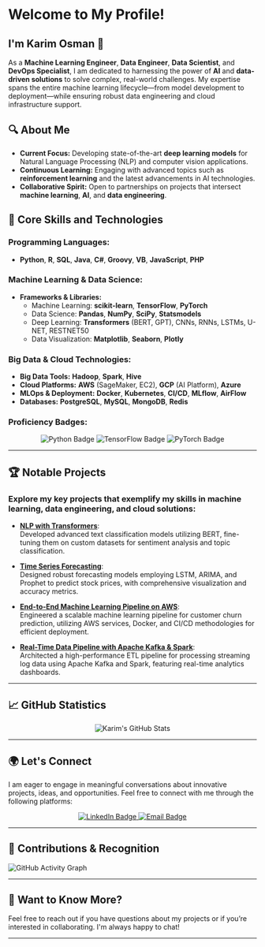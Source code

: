 # Welcome to My Profile! 
## I'm Karim Osman 👋

As a **Machine Learning Engineer**, **Data Engineer**, **Data Scientist**, and **DevOps Specialist**, I am dedicated to harnessing the power of **AI** and **data-driven solutions** to solve complex, real-world challenges. My expertise spans the entire machine learning lifecycle—from model development to deployment—while ensuring robust data engineering and cloud infrastructure support.

## 🔍 About Me
- **Current Focus:** Developing state-of-the-art **deep learning models** for Natural Language Processing (NLP) and computer vision applications.
- **Continuous Learning:** Engaging with advanced topics such as **reinforcement learning** and the latest advancements in AI technologies.
- **Collaborative Spirit:** Open to partnerships on projects that intersect **machine learning**, **AI**, and **data engineering**.

## 🚀 Core Skills and Technologies

### Programming Languages:
- **Python**, **R**, **SQL**, **Java**, **C#**, **Groovy**, **VB**, **JavaScript**, **PHP**

### Machine Learning & Data Science:
- **Frameworks & Libraries:**
  - Machine Learning: **scikit-learn**, **TensorFlow**, **PyTorch**
  - Data Science: **Pandas**, **NumPy**, **SciPy**, **Statsmodels**
  - Deep Learning: **Transformers** (BERT, GPT), CNNs, RNNs, LSTMs, U-NET, RESTNET50
  - Data Visualization: **Matplotlib**, **Seaborn**, **Plotly**

### Big Data & Cloud Technologies:
- **Big Data Tools:** **Hadoop**, **Spark**, **Hive**
- **Cloud Platforms:** **AWS** (SageMaker, EC2), **GCP** (AI Platform), **Azure**
- **MLOps & Deployment:** **Docker**, **Kubernetes**, **CI/CD**, **MLflow**, **AirFlow**
- **Databases:** **PostgreSQL**, **MySQL**, **MongoDB**, **Redis**

### Proficiency Badges:
<p align="center">
  <img src="https://img.shields.io/badge/Python-Expert-blue" alt="Python Badge"/> 
  <img src="https://img.shields.io/badge/TensorFlow-Intermediate-yellow" alt="TensorFlow Badge"/> 
  <img src="https://img.shields.io/badge/PyTorch-Intermediate-orange" alt="PyTorch Badge"/> 
</p>

---

## 🏆 Notable Projects

### Explore my key projects that exemplify my skills in machine learning, data engineering, and cloud solutions:

- **[NLP with Transformers](https://github.com/karimosman89/NLP-with-Transformers)**:  
  Developed advanced text classification models utilizing BERT, fine-tuning them on custom datasets for sentiment analysis and topic classification.

- **[Time Series Forecasting](https://github.com/karimosman89/Time-Series-Forecasting)**:  
  Designed robust forecasting models employing LSTM, ARIMA, and Prophet to predict stock prices, with comprehensive visualization and accuracy metrics.

- **[End-to-End Machine Learning Pipeline on AWS](https://github.com/karimosman89/ML-Pipeline-AWS)**:  
  Engineered a scalable machine learning pipeline for customer churn prediction, utilizing AWS services, Docker, and CI/CD methodologies for efficient deployment.

- **[Real-Time Data Pipeline with Apache Kafka & Spark](https://github.com/karimosman89/Data-Pipeline)**:  
  Architected a high-performance ETL pipeline for processing streaming log data using Apache Kafka and Spark, featuring real-time analytics dashboards.

---

## 📈 GitHub Statistics

<p align="center">
  <img src="https://github-readme-stats.vercel.app/api?username=karimosman89&show_icons=true&theme=radical" alt="Karim's GitHub Stats" />
</p>

---

## 🌍 Let's Connect

I am eager to engage in meaningful conversations about innovative projects, ideas, and opportunities. Feel free to connect with me through the following platforms:

<p align="center">
  <a href="https://linkedin.com/in/karim-osman-247900122">
    <img src="https://img.shields.io/badge/LinkedIn-Karim--Osman-blue" alt="LinkedIn Badge"/>
  </a>
  <a href="mailto:karim.programmer2020@gmail.com">
    <img src="https://img.shields.io/badge/Email-karim.programmer2020@gmail.com-red" alt="Email Badge"/>
  </a>
</p>

---

## 🌟 Contributions & Recognition
![GitHub Activity Graph](https://activity-graph.herokuapp.com/graph?username=karimosman89&theme=react-dark)

---

## 💬 Want to Know More?
Feel free to reach out if you have questions about my projects or if you’re interested in collaborating. I'm always happy to chat!

---
